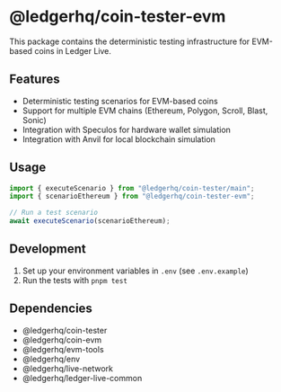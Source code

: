 # @ledgerhq/coin-tester-evm

This package contains the deterministic testing infrastructure for EVM-based coins in Ledger Live.

## Features

- Deterministic testing scenarios for EVM-based coins
- Support for multiple EVM chains (Ethereum, Polygon, Scroll, Blast, Sonic)
- Integration with Speculos for hardware wallet simulation
- Integration with Anvil for local blockchain simulation

## Usage

```typescript
import { executeScenario } from "@ledgerhq/coin-tester/main";
import { scenarioEthereum } from "@ledgerhq/coin-tester-evm";

// Run a test scenario
await executeScenario(scenarioEthereum);
```

## Development

1. Set up your environment variables in `.env` (see `.env.example`)
2. Run the tests with `pnpm test`

## Dependencies

- @ledgerhq/coin-tester
- @ledgerhq/coin-evm
- @ledgerhq/evm-tools
- @ledgerhq/env
- @ledgerhq/live-network
- @ledgerhq/ledger-live-common
